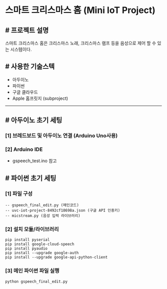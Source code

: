 # **스마트 크리스마스 홈 (Mini IoT Project)**

## **# 프로젝트 설명**

스마트 크리스마스 홈은 크리스마스 노래, 크리스마스 램프 등을 음성으로 제어 할 수 있는 시스템이다.


## **# 사용한 기술스텍**
- 아두이노
- 파이썬
- 구글 클라우드
- Apple 홈프릿지 (subproject)

---
## **# 아두이노 초기 세팅**

### [1] 브레드보드 및 아두이노 연결 (Arduino Uno사용)
### [2] Arduino IDE
- gspeech_test.ino 참고

## **# 파이썬 초기 세팅**

### **[1] 파일 구성**
```
-- gspeech_final_edit.py (메인코드)
-- uvc-iot-project-8492cf18698a.json (구글 API 인중키)
-- micstream.py (음성 입력 라이브러리)
```

### **[2] 설치 모듈/라이브러리**

```
pip install pyserial
pip install google-cloud-speech
pip install pyaudio
pip install --upgrade google-auth
pip install --upgrade google-api-python-client
```

### **[3] 메인 파이썬 파일 실행**
```
python gspeech_final_edit.py
```
